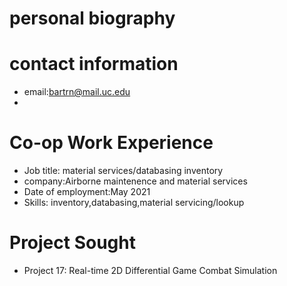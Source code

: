 # personal biography

# contact information
* email:bartrn@mail.uc.edu
*
# Co-op Work Experience
* Job title: material services/databasing inventory
* company:Airborne maintenence and material services
* Date of employment:May 2021
* Skills: inventory,databasing,material servicing/lookup



# Project Sought
* Project 17: Real-time 2D Differential Game Combat Simulation
